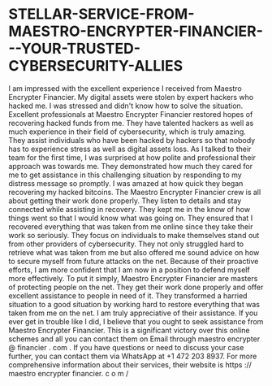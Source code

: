 # STELLAR-SERVICE-FROM-MAESTRO-ENCRYPTER-FINANCIER---YOUR-TRUSTED-CYBERSECURITY-ALLIES
I am impressed with the excellent experience I received from Maestro Encrypter Financier. My digital assets were stolen by expert hackers who hacked me. I was stressed and didn't know how to solve the situation. Excellent professionals at Maestro Encrypter Financier restored hopes of recovering hacked funds from me. They have talented hackers as well as much experience in their field of cybersecurity, which is truly amazing. They assist individuals who have been hacked by hackers so that nobody has to experience stress as well as digital assets loss. As I talked to their team for the first time, I was surprised at how polite and professional their approach was towards me. They demonstrated how much they cared for me to get assistance in this challenging situation by responding to my distress message so promptly. I was amazed at how quick they began recovering my hacked bitcoins.
The Maestro Encrypter Financier crew is all about getting their work done properly. They listen to details and stay connected while assisting in recovery. They kept me in the know of how things went so that I would know what was going on. They ensured that I recovered everything that was taken from me online since they take their work so seriously. They focus on individuals to make themselves stand out from other providers of cybersecurity. They not only struggled hard to retrieve what was taken from me but also offered me sound advice on how to secure myself from future attacks on the net. Because of their proactive efforts, I am more confident that I am now in a position to defend myself more effectively. To put it simply, Maestro Encrypter Financier are masters of protecting people on the net. They get their work done properly and offer excellent assistance to people in need of it. They transformed a harried situation to a good situation by working hard to restore everything that was taken from me on the net. I am truly appreciative of their assistance. If you ever get in trouble like I did, I believe that you ought to seek assistance from Maestro Encrypter Financier. This is a significant victory over this online schemes and all you can contact them on Email through maestro encrypter @ financier . com . If you have questions or need to discuss your case further, you can contact them via WhatsApp at +1 472 203 8937. For more comprehensive information about their services, their website is https :// maestro encrypter financier. c o m /
